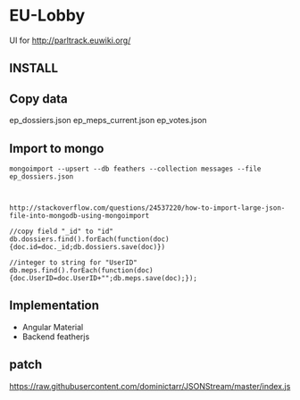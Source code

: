 # EU-Lobby

UI for http://parltrack.euwiki.org/

## INSTALL

Copy data
---------

ep_dossiers.json  ep_meps_current.json  ep_votes.json

Import to mongo
--------------
```
mongoimport --upsert --db feathers --collection messages --file ep_dossiers.json



http://stackoverflow.com/questions/24537220/how-to-import-large-json-file-into-mongodb-using-mongoimport

//copy field "_id" to "id"
db.dossiers.find().forEach(function(doc){doc.id=doc._id;db.dossiers.save(doc)})

//integer to string for "UserID"
db.meps.find().forEach(function(doc){doc.UserID=doc.UserID+"";db.meps.save(doc);});

```



## Implementation

* Angular Material
* Backend featherjs

## patch
https://raw.githubusercontent.com/dominictarr/JSONStream/master/index.js
